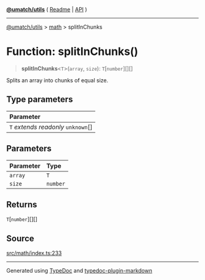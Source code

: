 [**@umatch/utils**](../../README.md) ( [Readme](../../README.md) \| [API](../../API.md) )

---

[@umatch/utils](../../API.md) > [math](../README.md) > splitInChunks

# Function: splitInChunks()

> **splitInChunks**\<`T`\>(`array`, `size`): `T`[`number`][][]

Splits an array into chunks of equal size.

## Type parameters

| Parameter                            |
| :----------------------------------- |
| `T` _extends_ _readonly_ `unknown`[] |

## Parameters

| Parameter | Type     |
| :-------- | :------- |
| `array`   | `T`      |
| `size`    | `number` |

## Returns

`T`[`number`][][]

## Source

[src/math/index.ts:233](https://github.com/umatch-oficial/utils/blob/fe3e40a/src/math/index.ts#L233)

---

Generated using [TypeDoc](https://typedoc.org/) and [typedoc-plugin-markdown](https://www.npmjs.com/package/typedoc-plugin-markdown)
